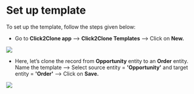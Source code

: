 # Set up template

To set up the template, follow the steps given below:

* Go to **Click2Clone app** --> **Click2Clone Templates** --> Click on **New.**

![](<../../../.gitbook/assets/Temp\_1 (4).png>)

* Here, let’s clone the record from **Opportunity** entity to an **Order** entity. Name the template --> Select source entity = **'Opportunity'** and target entity = **'Order'** --> Click on **Save.**

![](<../../../.gitbook/assets/C2C temp\_1 - Copy.png>)

